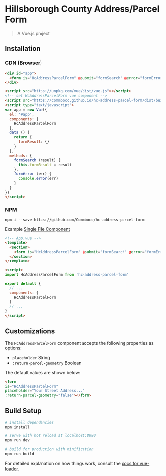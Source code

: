 # Hillsborough County Address/Parcel Form

> A Vue.js project

## Installation

### CDN (Browser)

```html
<div id="app">
  <form is="HcAddressParcelForm" @submit="formSearch" @error="formError"></form>
</div>

<script src="https://unpkg.com/vue/dist/vue.js"></script>
<!-- set HcAddressParcelForm vue component -->
<script src="https://commbocc.github.io/hc-address-parcel-form/dist/build.var.js"></script>
<script type="text/javascript">
var app = new Vue({
  el: '#app',
  components: {
    HcAddressParcelForm
  },
  data () {
    return {
      formResult: {}
    }
  },
  methods: {
    formSearch (result) {
      this.formResult = result
    },
    formError (err) {
      console.error(err)
    }
  }
})
</script>
```

### NPM

`npm i --save https://github.com/Commbocc/hc-address-parcel-form`

Example [Single File Component](https://vuejs.org/v2/guide/single-file-components.html)

```html
<!-- App.vue -->
<template>
  <section>
    <form is="HcAddressParcelForm" @submit="formSearch" @error="formError"></form>
  </section>
</template>

<script>
import HcAddressParcelForm from 'hc-address-parcel-form'

export default {
  // ...
  components: {
    HcAddressParcelForm
  }
  // ...
}
</script>
```

## Customizations

The `HcAddressParcelForm` component accepts the following properties as options:

* `placeholder` String
* `:return-parcel-geometry` Boolean

The default values are shown below:

```html
<form
is="HcAddressParcelForm"
placeholder="Your Street Address..."
:return-parcel-geometry="false"></form>
```

## Build Setup

``` bash
# install dependencies
npm install

# serve with hot reload at localhost:8080
npm run dev

# build for production with minification
npm run build
```

For detailed explanation on how things work, consult the [docs for vue-loader](http://vuejs.github.io/vue-loader).
